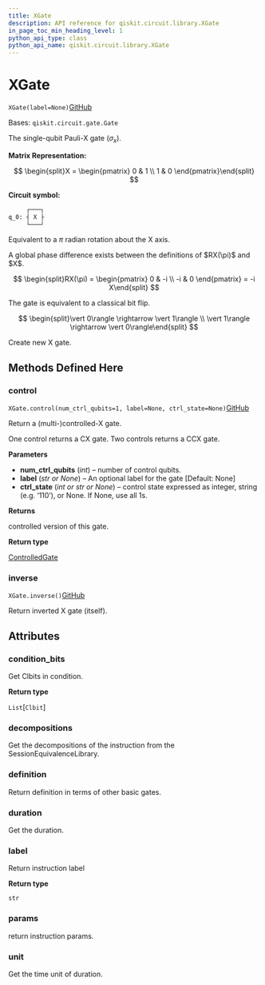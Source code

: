 ```yaml
---
title: XGate
description: API reference for qiskit.circuit.library.XGate
in_page_toc_min_heading_level: 1
python_api_type: class
python_api_name: qiskit.circuit.library.XGate
---
```


# XGate

<span id="qiskit.circuit.library.XGate" />

`XGate(label=None)`[GitHub](https://github.com/qiskit/qiskit/tree/stable/0.19/qiskit/circuit/library/standard_gates/x.py "view source code")

Bases: `qiskit.circuit.gate.Gate`

The single-qubit Pauli-X gate ($\sigma_x$).

**Matrix Representation:**

$$
\begin{split}X = \begin{pmatrix}
        0 & 1 \\
        1 & 0
    \end{pmatrix}\end{split}
$$

**Circuit symbol:**

```python
     ┌───┐
q_0: ┤ X ├
     └───┘
```

Equivalent to a $\pi$ radian rotation about the X axis.

<Admonition title="Note" type="note">
  A global phase difference exists between the definitions of $RX(\pi)$ and $X$.

  $$
  \begin{split}RX(\pi) = \begin{pmatrix}
              0 & -i \\
              -i & 0
            \end{pmatrix}
          = -i X\end{split}
  $$
</Admonition>

The gate is equivalent to a classical bit flip.

$$
\begin{split}\vert 0\rangle \rightarrow \vert 1\rangle \\
\vert 1\rangle \rightarrow \vert 0\rangle\end{split}
$$

Create new X gate.

## Methods Defined Here

### control

<span id="qiskit.circuit.library.XGate.control" />

`XGate.control(num_ctrl_qubits=1, label=None, ctrl_state=None)`[GitHub](https://github.com/qiskit/qiskit/tree/stable/0.19/qiskit/circuit/library/standard_gates/x.py "view source code")

Return a (multi-)controlled-X gate.

One control returns a CX gate. Two controls returns a CCX gate.

**Parameters**

*   **num\_ctrl\_qubits** (*int*) – number of control qubits.
*   **label** (*str or None*) – An optional label for the gate \[Default: None]
*   **ctrl\_state** (*int or str or None*) – control state expressed as integer, string (e.g. ‘110’), or None. If None, use all 1s.

**Returns**

controlled version of this gate.

**Return type**

[ControlledGate](qiskit.circuit.ControlledGate "qiskit.circuit.ControlledGate")

### inverse

<span id="qiskit.circuit.library.XGate.inverse" />

`XGate.inverse()`[GitHub](https://github.com/qiskit/qiskit/tree/stable/0.19/qiskit/circuit/library/standard_gates/x.py "view source code")

Return inverted X gate (itself).

## Attributes

<span id="qiskit.circuit.library.XGate.condition_bits" />

### condition\_bits

Get Clbits in condition.

**Return type**

`List`\[`Clbit`]

<span id="qiskit.circuit.library.XGate.decompositions" />

### decompositions

Get the decompositions of the instruction from the SessionEquivalenceLibrary.

<span id="qiskit.circuit.library.XGate.definition" />

### definition

Return definition in terms of other basic gates.

<span id="qiskit.circuit.library.XGate.duration" />

### duration

Get the duration.

<span id="qiskit.circuit.library.XGate.label" />

### label

Return instruction label

**Return type**

`str`

<span id="qiskit.circuit.library.XGate.params" />

### params

return instruction params.

<span id="qiskit.circuit.library.XGate.unit" />

### unit

Get the time unit of duration.

